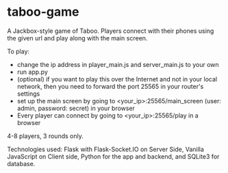 # taboo-game
A Jackbox-style game of Taboo. Players connect with their phones using the given url and play along with the main screen.

To play:
- change the ip address in player_main.js and server_main.js to your own
- run app.py
- (optional) if you want to play this over the Internet and not in your local network, then you need to forward the port 25565 in your router's settings
- set up the main screen by going to <your_ip>:25565/main_screen (user: admin, password: secret) in your browser
- Every player can connect by going to <your_ip>:25565/play in a browser

4-8 players, 3 rounds only.

Technologies used: Flask with Flask-Socket.IO on Server Side, Vanilla JavaScript on Client side, Python for the app and backend, and SQLite3 for database.
